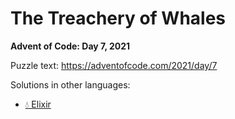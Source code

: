 # The Treachery of Whales

**Advent of Code: Day 7, 2021**

Puzzle text: <https://adventofcode.com/2021/day/7>

Solutions in other languages:

- [💧 Elixir](../../../elixir/lib/2021/07_the_treachery_of_whales/README.md)
